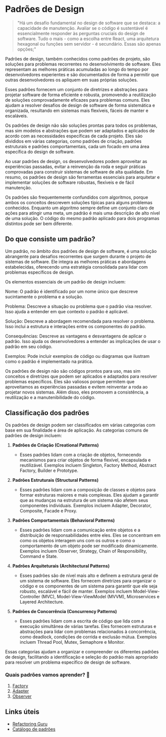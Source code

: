 # Padrões de Design

> "Há um desafio fundamental no design de software que se destaca: a capacidade de manutenção. Avaliar se o código é sustentável é essencialmente responder às perguntas cruciais do design de software. Tudo o mais - como a escolha entre React, uma arquitetura hexagonal ou funções sem servidor - é secundário. Essas são apenas opções;"

Padrões de design, também conhecidos como padrões de projeto, são soluções para problemas recorrentes no desenvolvimento de software. Eles representam as melhores práticas acumuladas ao longo do tempo por desenvolvedores experientes e são documentados de forma a permitir que outras desenvolvedores os apliquem em suas próprias soluções.

Esses padrões fornecem um conjunto de diretrizes e abstrações para projetar software de forma eficiente e robusta, promovendo a reutilização de soluções comprovadamente eficazes para problemas comuns. Eles ajudam a resolver desafios de design de software de forma sistemática e organizada, resultando em sistemas mais flexíveis, fáceis de manter e escaláveis.

Os padrões de design não são soluções prontas para todos os problemas, mas sim modelos e abstrações que podem ser adaptados e aplicados de acordo com as necessidades específicas de cada projeto. Eles são divididos em várias categorias, como padrões de criação, padrões estruturais e padrões comportamentais, cada um focado em uma área específica do design de software.

Ao usar padrões de design, os desenvolvedores podem aproveitar as experiências passadas, evitar a reinvenção da roda e seguir práticas comprovadas para construir sistemas de software de alta qualidade. Em resumo, os padrões de design são ferramentas essenciais para arquitetar e implementar soluções de software robustas, flexíveis e de fácil manutenção.

Os padrões são frequentemente confundidos com algoritmos, porque ambos os conceitos descrevem soluções típicas para alguns problemas conhecidos. Enquanto um algoritmo sempre define um conjunto claro de ações para atingir uma meta, um padrão é mais uma descrição de alto nível de uma solução. O código do mesmo padrão aplicado para dois programas distintos pode ser bem diferente.

## Do que consiste um padrão?

Um padrão, no âmbito dos padrões de design de software, é uma solução abrangente para desafios recorrentes que surgem durante o projeto de sistemas de software. Ele integra as melhores práticas e abordagens estabelecidas, oferecendo uma estratégia consolidada para lidar com problemas específicos de design.

Os elementos essenciais de um padrão de design incluem:

Nome: O padrão é identificado por um nome único que descreve sucintamente o problema e a solução.

Problema: Descreve a situação ou problema que o padrão visa resolver. Isso ajuda a entender em que contexto o padrão é aplicável.

Solução: Descreve a abordagem recomendada para resolver o problema. Isso inclui a estrutura e interações entre os componentes do padrão.

Consequências: Descreve as vantagens e desvantagens de aplicar o padrão. Isso ajuda os desenvolvedores a entender as implicações de usar o padrão em seu código.

Exemplos: Pode incluir exemplos de código ou diagramas que ilustram como o padrão é implementado na prática.

Os padrões de design não são códigos prontos para uso, mas sim conceitos e diretrizes que podem ser aplicados e adaptados para resolver problemas específicos. Eles são valiosos porque permitem que aproveitamos as experiências passadas e evitem reinventar a roda ao projetar novos sistemas. Além disso, eles promovem a consistência, a reutilização e a manutenibilidade do código.

## Classificação dos padrões

Os padrões de design podem ser classificados em várias categorias com base em sua finalidade e área de aplicação. As categorias comuns de padrões de design incluem:

1. **Padrões de Criação (Creational Patterns)**

   - Esses padrões lidam com a criação de objetos, fornecendo mecanismos para criar objetos de forma flexível, encapsulada e reutilizável. Exemplos incluem Singleton, Factory Method, Abstract Factory, Builder e Prototype.

2. **Padrões Estruturais (Structural Patterns)**

   - Esses padrões lidam com a composição de classes e objetos para formar estruturas maiores e mais complexas. Eles ajudam a garantir que as mudanças na estrutura de um sistema não afetem seus componentes individuais. Exemplos incluem Adapter, Decorator, Composite, Facade e Proxy.

3. **Padrões Comportamentais (Behavioral Patterns)**

   - Esses padrões lidam com a comunicação entre objetos e a distribuição de responsabilidades entre eles. Eles se concentram em como os objetos interagem uns com os outros e como o comportamento de um objeto pode ser modificado dinamicamente. Exemplos incluem Observer, Strategy, Chain of Responsibility, Command e State.

4. **Padrões Arquiteturais (Architectural Patterns)**

   - Esses padrões são de nível mais alto e definem a estrutura geral de um sistema de software. Eles fornecem diretrizes para organizar o código e os componentes de um sistema para garantir que ele seja robusto, escalável e fácil de manter. Exemplos incluem Model-View-Controller (MVC), Model-View-ViewModel (MVVM), Microservices e Layered Architecture.

5. **Padrões de Concorrência (Concurrency Patterns)**

   - Esses padrões lidam com a escrita de código que lida com a execução simultânea de várias tarefas. Eles fornecem estruturas e abstrações para lidar com problemas relacionados à concorrência, como deadlock, condições de corrida e exclusão mútua. Exemplos incluem Thread Pool, Mutex, Semaphore e Monitor.

Essas categorias ajudam a organizar e compreender os diferentes padrões de design, facilitando a identificação e seleção do padrão mais apropriado para resolver um problema específico de design de software.

### Quais padrões vamos aprender? 💖

1. [Factory](./04-design-pattern-factory.md)
2. [Adapter](./04-design-pattern-adapter.md)
3. [Observer](./04-design-pattern-observer.md)

## Links úteis

- [Refactoring Guru](https://refactoring.guru/pt-br/design-patterns/what-is-pattern)
- [Catálogo de padrões](https://refactoring.guru/pt-br/design-patterns/catalog)
